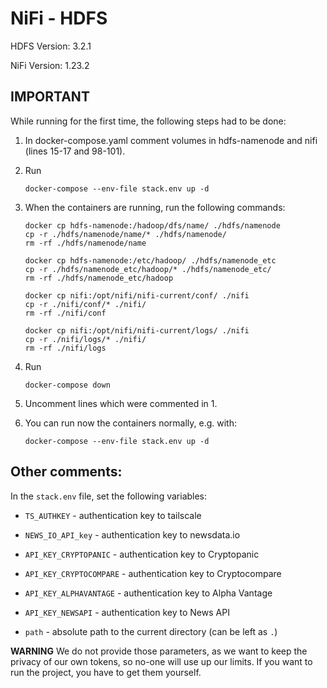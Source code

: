 # NiFi - HDFS

HDFS Version: 3.2.1

NiFi Version: 1.23.2

## IMPORTANT

While running for the first time, the following steps had to be done:

1. In docker-compose.yaml comment volumes in hdfs-namenode and nifi (lines 15-17 and 98-101).

2. Run

    ```
    docker-compose --env-file stack.env up -d
    ```

3. When the containers are running, run the following commands:

    ```
    docker cp hdfs-namenode:/hadoop/dfs/name/ ./hdfs/namenode
    cp -r ./hdfs/namenode/name/* ./hdfs/namenode/
    rm -rf ./hdfs/namenode/name

    docker cp hdfs-namenode:/etc/hadoop/ ./hdfs/namenode_etc
    cp -r ./hdfs/namenode_etc/hadoop/* ./hdfs/namenode_etc/
    rm -rf ./hdfs/namenode_etc/hadoop

    docker cp nifi:/opt/nifi/nifi-current/conf/ ./nifi
    cp -r ./nifi/conf/* ./nifi/
    rm -rf ./nifi/conf
	
	docker cp nifi:/opt/nifi/nifi-current/logs/ ./nifi
    cp -r ./nifi/logs/* ./nifi/
    rm -rf ./nifi/logs
    ```

4. Run

    ```
    docker-compose down
    ```

5. Uncomment lines which were commented in 1.

6. You can run now the containers normally, e.g. with:

    ```
    docker-compose --env-file stack.env up -d
    ```

## Other comments:

In the `stack.env` file, set the following variables:

* `TS_AUTHKEY` - authentication key to tailscale

* `NEWS_IO_API_key` - authentication key to newsdata.io

* `API_KEY_CRYPTOPANIC` - authentication key to Cryptopanic

* `API_KEY_CRYPTOCOMPARE` - authentication key to Cryptocompare

* `API_KEY_ALPHAVANTAGE` - authentication key to Alpha Vantage

* `API_KEY_NEWSAPI` - authentication key to News API

* `path` - absolute path to the current directory (can be left as `.`)

**WARNING** We do not provide those parameters, as we want to keep the privacy of our own tokens, so no-one will use up our limits. If you want to run the project, you have to get them yourself.
